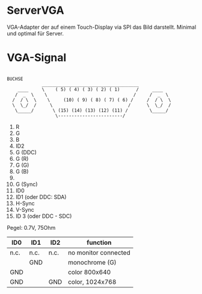 # ServerVGA
VGA-Adapter der auf einem Touch-Display via SPI das Bild darstellt. 
Minimal und optimal für Server. 

# VGA-Signal

``` 

BUCHSE
             ____________________________________
    ____     \    ( 5) ( 4) ( 3) ( 2) ( 1)      /     ____
   /  _  \    \                                /     /  _  \
  /  / \  \    \     (10) ( 9) ( 8) ( 7) ( 6) /     /  / \  \
  \  \_/  /     \                            /      \  \_/  /
   \_____/       \ (15) (14) (13) (12) (11) /        \_____/
                  \------------------------/
```

1) R
2) G
3) B 
4) ID2
5) G (DDC)
6) G (R)
7) G (G)
8) G (B)
9) 
10) G (Sync)
11) ID0 
12) ID1 (oder DDC: SDA)
13) H-Sync
14) V-Sync 
15) ID 3 (oder DDC - SDC)

Pegel: 0.7V, 75Ohm

ID0  |  ID1 | ID2 | function
---  | ---  | --- | ---
n.c. | n.c. | n.c.| no monitor connected
     | GND  |     | monochrome (G)
GND  |      |     | color 800x640 
GND  |      | GND | color, 1024x768


